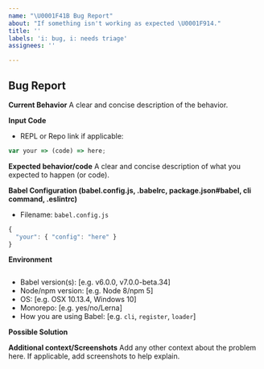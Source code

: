 ```yaml
---
name: "\U0001F41B Bug Report"
about: "If something isn't working as expected \U0001F914."
title: ''
labels: 'i: bug, i: needs triage'
assignees: ''

---
```


## Bug Report

<!--
@babel/eslint-parser:
  If you are having issues with JSX you might want to check out eslint-plugin-react. If there's an issue with new experimental syntax you might need check if it's supported by @babel/eslint-plugin.
-->

**Current Behavior**
A clear and concise description of the behavior.

**Input Code**
- REPL or Repo link if applicable:

```js
var your => (code) => here;
```

**Expected behavior/code**
A clear and concise description of what you expected to happen (or code).

**Babel Configuration (babel.config.js, .babelrc, package.json#babel, cli command, .eslintrc)**
- Filename: `babel.config.js`

```js
{
  "your": { "config": "here" }
}
```

**Environment**
<!--- Tip: Instead of filling out the questions below, you can run `npx envinfo --preset babel` and paste the result below ``` -->
```

```
- Babel version(s): [e.g. v6.0.0, v7.0.0-beta.34]
- Node/npm version: [e.g. Node 8/npm 5]
- OS: [e.g. OSX 10.13.4, Windows 10]
- Monorepo: [e.g. yes/no/Lerna]
- How you are using Babel: [e.g. `cli`, `register`, `loader`]

**Possible Solution**
<!--- Only if you have suggestions on a fix for the bug -->

**Additional context/Screenshots**
Add any other context about the problem here. If applicable, add screenshots to help explain.
